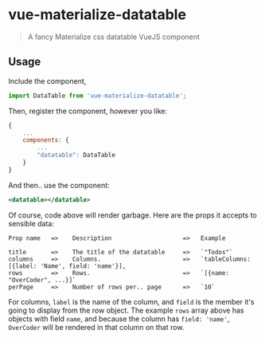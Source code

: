 # vue-materialize-datatable

> A fancy Materialize css datatable VueJS component

## Usage

Include the component,

```javascript
import DataTable from 'vue-materialize-datatable';
```

Then, register the component, however you like:

```javascript
{
    ...
    components: {
        ...
        "datatable": DataTable
    }
}
```

And then.. use the component:

```xml
<datatable></datatable>
```

Of course, code above will render garbage. Here are the props it accepts to sensible data:

```
Prop name   =>    Description                    =>   Example

title       =>    The title of the datatable     =>   `"Todos"`
columns     =>    Columns.                       =>   `tableColumns: [{label: 'Name', field: 'name'}],
rows        =>    Rows.                          =>   `[{name: "OverCoder", ...}]`
perPage     =>    Number of rows per.. page      =>   `10`
```

For columns, `label` is the name of the column, and `field` is the member it's going to display from the row object. The example `rows` array above has objects with field `name`, and because the column has `field: 'name'`, `OverCoder` will be rendered in that column on that row.